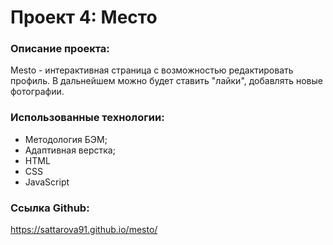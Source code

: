 # Проект 4: Место

### Описание проекта:
  Mesto - интерактивная страница с возможностью редактировать профиль. В дальнейшем можно будет ставить "лайки", добавлять новые фотографии.
### Использованные технологии:
+ Методология БЭМ;
+ Адаптивная верстка;
+ HTML
+ CSS
+ JavaScript
### Ссылка Github:
https://sattarova91.github.io/mesto/
